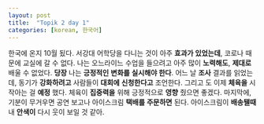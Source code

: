 ```yaml
---
layout: post
title:  "Topik 2 day 1"
categories: [korean, 한국어]
---
```

한국에 온지 10월 됬다. 
서강대 어학당을 다니는 것이 아주 **효과가 있었는데**, 코로나 때문에 교실에 갈 수 없다. 
나는 오느라이느 수업을 들으려고 아주 많이 **노력해도**, **제대로** 배울 수 없었다. 
**당장** 나는 **긍정적인** **변화를** **실시해야 한다**.
어느 날 **조사** 결과를 읽었는데, 동기가 **강화하려고** 사람들이 **대회에** **신청한다고** 조언한다. 
그리고 도 이제 **체육을** 시작아는 걸 **예정** 했다. 
체육이 **집중력을** 위해 긍정적으로 **영향** 줬으면 좋겠다. 
마지막에, 기분이 무거우면 공연 보고나 아이스크림 **택배를** **주문하면** 된다. 
아이스크림이 **배송됄때** 내 **안색이** 다시 웃이 보일 것 같아.  
